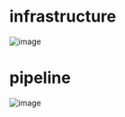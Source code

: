 # infrastructure 
![image](https://user-images.githubusercontent.com/25157308/161620870-3fe8555b-af61-4a95-a640-5400c7c09447.png)

# pipeline 
![image](https://user-images.githubusercontent.com/25157308/161623031-0821a8b6-a7a3-4b30-9a59-3a3a4e72a8d4.png)
